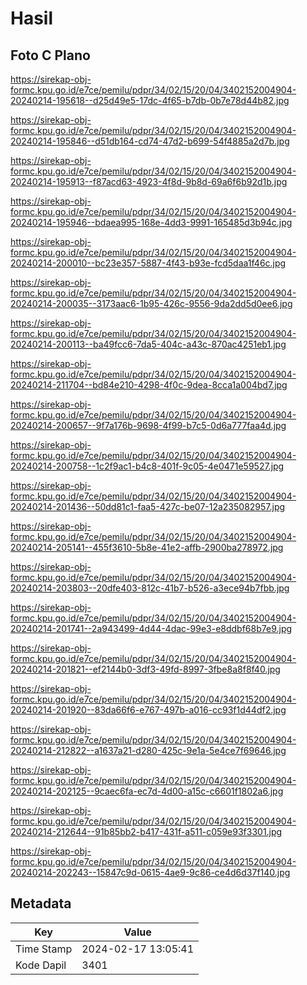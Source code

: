 # Hasil

## Foto C Plano

https://sirekap-obj-formc.kpu.go.id/e7ce/pemilu/pdpr/34/02/15/20/04/3402152004904-20240214-195618--d25d49e5-17dc-4f65-b7db-0b7e78d44b82.jpg

https://sirekap-obj-formc.kpu.go.id/e7ce/pemilu/pdpr/34/02/15/20/04/3402152004904-20240214-195846--d51db164-cd74-47d2-b699-54f4885a2d7b.jpg

https://sirekap-obj-formc.kpu.go.id/e7ce/pemilu/pdpr/34/02/15/20/04/3402152004904-20240214-195913--f87acd63-4923-4f8d-9b8d-69a6f6b92d1b.jpg

https://sirekap-obj-formc.kpu.go.id/e7ce/pemilu/pdpr/34/02/15/20/04/3402152004904-20240214-195946--bdaea995-168e-4dd3-9991-165485d3b94c.jpg

https://sirekap-obj-formc.kpu.go.id/e7ce/pemilu/pdpr/34/02/15/20/04/3402152004904-20240214-200010--bc23e357-5887-4f43-b93e-fcd5daa1f46c.jpg

https://sirekap-obj-formc.kpu.go.id/e7ce/pemilu/pdpr/34/02/15/20/04/3402152004904-20240214-200035--3173aac6-1b95-426c-9556-9da2dd5d0ee6.jpg

https://sirekap-obj-formc.kpu.go.id/e7ce/pemilu/pdpr/34/02/15/20/04/3402152004904-20240214-200113--ba49fcc6-7da5-404c-a43c-870ac4251eb1.jpg

https://sirekap-obj-formc.kpu.go.id/e7ce/pemilu/pdpr/34/02/15/20/04/3402152004904-20240214-211704--bd84e210-4298-4f0c-9dea-8cca1a004bd7.jpg

https://sirekap-obj-formc.kpu.go.id/e7ce/pemilu/pdpr/34/02/15/20/04/3402152004904-20240214-200657--9f7a176b-9698-4f99-b7c5-0d6a777faa4d.jpg

https://sirekap-obj-formc.kpu.go.id/e7ce/pemilu/pdpr/34/02/15/20/04/3402152004904-20240214-200758--1c2f9ac1-b4c8-401f-9c05-4e0471e59527.jpg

https://sirekap-obj-formc.kpu.go.id/e7ce/pemilu/pdpr/34/02/15/20/04/3402152004904-20240214-201436--50dd81c1-faa5-427c-be07-12a235082957.jpg

https://sirekap-obj-formc.kpu.go.id/e7ce/pemilu/pdpr/34/02/15/20/04/3402152004904-20240214-205141--455f3610-5b8e-41e2-affb-2900ba278972.jpg

https://sirekap-obj-formc.kpu.go.id/e7ce/pemilu/pdpr/34/02/15/20/04/3402152004904-20240214-203803--20dfe403-812c-41b7-b526-a3ece94b7fbb.jpg

https://sirekap-obj-formc.kpu.go.id/e7ce/pemilu/pdpr/34/02/15/20/04/3402152004904-20240214-201741--2a943499-4d44-4dac-99e3-e8ddbf68b7e9.jpg

https://sirekap-obj-formc.kpu.go.id/e7ce/pemilu/pdpr/34/02/15/20/04/3402152004904-20240214-201821--ef2144b0-3df3-49fd-8997-3fbe8a8f8f40.jpg

https://sirekap-obj-formc.kpu.go.id/e7ce/pemilu/pdpr/34/02/15/20/04/3402152004904-20240214-201920--83da66f6-e767-497b-a016-cc93f1d44df2.jpg

https://sirekap-obj-formc.kpu.go.id/e7ce/pemilu/pdpr/34/02/15/20/04/3402152004904-20240214-212822--a1637a21-d280-425c-9e1a-5e4ce7f69646.jpg

https://sirekap-obj-formc.kpu.go.id/e7ce/pemilu/pdpr/34/02/15/20/04/3402152004904-20240214-202125--9caec6fa-ec7d-4d00-a15c-c6601f1802a6.jpg

https://sirekap-obj-formc.kpu.go.id/e7ce/pemilu/pdpr/34/02/15/20/04/3402152004904-20240214-212644--91b85bb2-b417-431f-a511-c059e93f3301.jpg

https://sirekap-obj-formc.kpu.go.id/e7ce/pemilu/pdpr/34/02/15/20/04/3402152004904-20240214-202243--15847c9d-0615-4ae9-9c86-ce4d6d37f140.jpg


## Metadata

| Key        | Value               |
| ---------- | ------------------- |
| Time Stamp | 2024-02-17 13:05:41 |
| Kode Dapil | 3401                |



